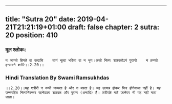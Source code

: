 
---
title: "Sutra 20"
date: 2019-04-21T21:21:19+01:00
draft: false
chapter: 2
sutra: 20
position: 410
---
### मूल श्लोकः:
```
न जायते म्रियते वा कदाचि    न्नायं भूत्वा भविता वा न भूयः।अजो नित्यः शाश्वतोऽयं पुराणो    न हन्यते हन्यमाने शरीरे।।2.20।।

```

### Hindi Translation By Swami Ramsukhdas
```
।।2.20।।यह शरीरी न कभी जन्मता है और न मरता है। यह उत्पन्न होकर फिर होनेवाला नहीं है। यह जन्मरहित नित्यनिरन्तर रहनेवाला शाश्वत और पुराण (अनादि) है। शरीरके मारे जानेपर भी यह नहीं मारा जाता।

```

